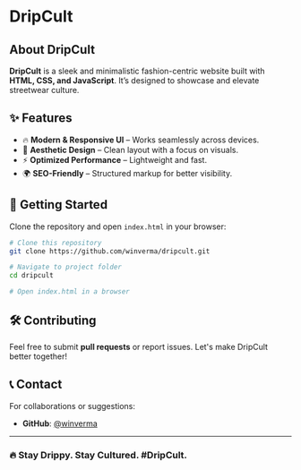 # DripCult

## About DripCult
**DripCult** is a sleek and minimalistic fashion-centric website built with **HTML, CSS, and JavaScript**. It’s designed to showcase and elevate streetwear culture.

## ✨ Features
- 🔥 **Modern & Responsive UI** – Works seamlessly across devices.
- 🎨 **Aesthetic Design** – Clean layout with a focus on visuals.
- ⚡ **Optimized Performance** – Lightweight and fast.
- 🌍 **SEO-Friendly** – Structured markup for better visibility.

## 🚀 Getting Started
Clone the repository and open `index.html` in your browser:

```sh
# Clone this repository
git clone https://github.com/winverma/dripcult.git

# Navigate to project folder
cd dripcult

# Open index.html in a browser
```

## 🛠️ Contributing
Feel free to submit **pull requests** or report issues. Let's make DripCult better together!

## 📞 Contact
For collaborations or suggestions:
- **GitHub**: [@winverma](https://github.com/winverma)
---
### 🔥 Stay Drippy. Stay Cultured. #DripCult.



